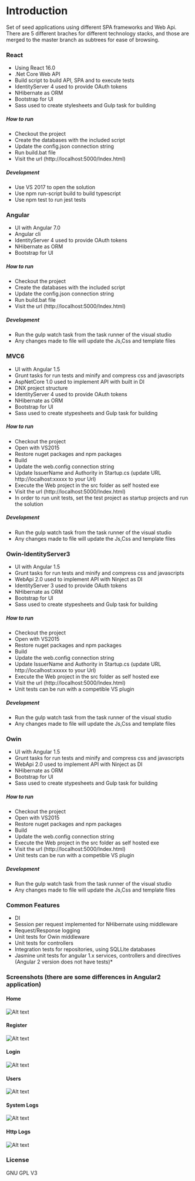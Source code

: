 # Introduction
Set of seed applications using different SPA frameworks and Web Api. There are 5 different braches for different technology stacks, and those are merged to the master branch as subtrees for ease of browsing.  

### React
* Using React 16.0
* .Net Core Web API
* Build script to build API, SPA and to execute tests
* IdentityServer 4 used to provide OAuth tokens
* NHibernate as ORM
* Bootstrap for UI
* Sass used to create stylesheets and Gulp task for building

##### How to run
* Checkout the project
* Create the databases with the included script
* Update the config.json connection string
* Run build.bat file
* Visit the url (http://localhost:5000/Index.html)

##### Development
* Use VS 2017 to open the solution
* Use npm run-script build to build typescript
* Use npm test to run jest tests 

### Angular
* UI with Angular 7.0 
* Angular cli
* IdentityServer 4 used to provide OAuth tokens
* NHibernate as ORM
* Bootstrap for UI

##### How to run
* Checkout the project
* Create the databases with the included script
* Update the config.json connection string
* Run build.bat file
* Visit the url (http://localhost:5000/Index.html)

##### Development
* Run the gulp watch task from the task runner of the visual studio
* Any changes made to file will update the Js,Css and template files

### MVC6
* UI with Angular 1.5 
* Grunt tasks for run tests and minify and compress css and javascripts
* AspNetCore 1.0 used to implement API with built in DI
* DNX project structure
* IdentityServer 4 used to provide OAuth tokens
* NHibernate as ORM
* Bootstrap for UI
* Sass used to create stypesheets and Gulp task for building

##### How to run
* Checkout the project
* Open with VS2015
* Restore nuget packages and npm packages
* Build
* Update the web.config connection string
* Update IssuerName and Authority in Startup.cs (update URL http://localhost:xxxxx to your Url)
* Execute the Web project in the src folder as self hosted exe
* Visit the url (http://localhost:5000/Index.html)
* In order to run unit tests, set the test project as startup projects and run the solution

##### Development
* Run the gulp watch task from the task runner of the visual studio
* Any changes made to file will update the Js,Css and template files

### Owin-IdentityServer3 
* UI with Angular 1.5 
* Grunt tasks for run tests and minify and compress css and javascripts
* WebApi 2.0 used to implement API with Ninject as DI 
* IdentityServer 3 used to provide OAuth tokens
* NHibernate as ORM
* Bootstrap for UI
* Sass used to create stypesheets and Gulp task for building

##### How to run
* Checkout the project
* Open with VS2015
* Restore nuget packages and npm packages
* Build
* Update the web.config connection string
* Update IssuerName and Authority in Startup.cs (update URL http://localhost:xxxxx to your Url)
* Execute the Web project in the src folder as self hosted exe
* Visit the url (http://localhost:5000/Index.html)
* Unit tests can be run with a competible VS plugin 

##### Development
* Run the gulp watch task from the task runner of the visual studio
* Any changes made to file will update the Js,Css and template files

### Owin
* UI with Angular 1.5 
* Grunt tasks for run tests and minify and compress css and javascripts
* WebApi 2.0 used to implement API with Ninject as DI 
* NHibernate as ORM
* Bootstrap for UI
* Sass used to create stypesheets and Gulp task for building

##### How to run
* Checkout the project
* Open with VS2015
* Restore nuget packages and npm packages
* Build
* Update the web.config connection string
* Execute the Web project in the src folder as self hosted exe
* Visit the url (http://localhost:5000/Index.html)
* Unit tests can be run with a competible VS plugin 

##### Development
* Run the gulp watch task from the task runner of the visual studio
* Any changes made to file will update the Js,Css and template files

### Common Features
* DI
* Session per request implemented for NHibernate using middleware
* Request/Response logging
* Unit tests for Owin middleware
* Unit tests for controllers
* Integration tests for repositories, using SQLLite databases
* Jasmine unit tests for angular 1.x services, controllers and directives (Angular 2 version does not have tests)* 

### Screenshots (there are some differences in Angular2 application)
#### Home
![Alt text](readme_images/home.png?raw=true "Home")
#### Register
![Alt text](readme_images/register.png?raw=true "Register")
#### Login
![Alt text](readme_images/login.png?raw=true "Login")
#### Users
![Alt text](readme_images/users.png?raw=true "Users")
#### System Logs
![Alt text](readme_images/systemlog.png?raw=true "System Logs")
#### Http Logs
![Alt text](readme_images/httplog.png?raw=true "Http Logs")

### License
GNU GPL V3
